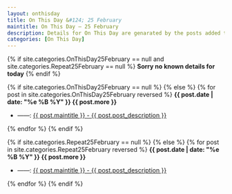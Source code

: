 ```yaml
---
layout: onthisday
title: On This Day &#124; 25 February
maintitle: On This Day — 25 February
description: Details for On This Day are genarated by the posts added to the website so the content is subject to changes/updates over time.
categories: [On This Day]
---
```


{% if site.categories.OnThisDay25February == null and site.categories.Repeat25February == null %}
<strong>Sorry no known details for today</strong>
{% endif %}

{% if site.categories.OnThisDay25February == null %}
{% else %}
{% for post in site.categories.OnThisDay25February reversed %}
<strong>{{ post.date | date: "%e %B %Y" }} {{ post.more }}</strong>
<ul>
<li> ——: <a href="{{ post.url }}">{{ post.maintitle }} - {{ post.post_description }}</a></li>
</ul>
{% endfor %}
{% endif %}

{% if site.categories.Repeat25February == null %}
{% else %}
{% for post in site.categories.Repeat25February reversed %}
<strong>{{ post.date | date: "%e %B %Y" }} {{ post.more }}</strong>
<ul>
<li> ——: <a href="{{ post.url }}">{{ post.maintitle }} - {{ post.post_description }}</a></li>
</ul>
{% endfor %}
{% endif %}
